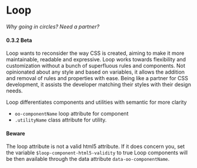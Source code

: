 # Loop

*Why going in circles?
Need a partner?*

#### 0.3.2 Beta

Loop wants to reconsider the way CSS is created, aiming to make it more maintainable, readable and expressive.
Loop works towards flexibility and customization without a bunch of superfluous rules and components.
Not opinionated about any style and based on variables, it allows the addition and removal of rules and properties with ease.
Being like a partner for CSS development, it assists the developer matching their styles with their design needs.

Loop differentiates components and utilities with semantic for more clarity

* `oo-componentName` loop attribute for component
* `.utilityName` class attribute for utility.

#### Beware
The loop attribute is not a valid html5 attribute.
If it does concern you, set the variable `$loop-component-html5-validity` to true
Loop components will be then available through the data attribute `data-oo-componentName`.
